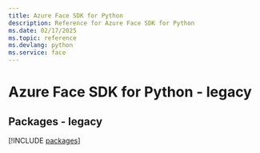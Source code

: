```yaml
---
title: Azure Face SDK for Python
description: Reference for Azure Face SDK for Python
ms.date: 02/17/2025
ms.topic: reference
ms.devlang: python
ms.service: face
---
```

# Azure Face SDK for Python - legacy
## Packages - legacy
[!INCLUDE [packages](face-index.md)]